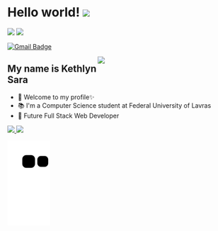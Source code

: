  # Hello world! <img src="https://github.com/TheDudeThatCode/TheDudeThatCode/blob/master/Assets/Hi.gif" width="29px">

<p>
 <a href="https://https://www.instagram.com/kethlynsara//" target="_blank"><img src="https://img.shields.io/badge/-Instagram-%23E4405F?style=for-the-badge&logo=instagram&logoColor=white" target="_blank"></a>
 <a href="https://www.linkedin.com/in/kethlyn-sara-0550631b3/" target="_blank"><img src="https://img.shields.io/badge/-LinkedIn-%230077B5?style=for-the-badge&logo=linkedin&logoColor=white" target="_blank"></a>
<!--  <img src="{https://img.shields.io/badge/Gmail-D14836?style=for-the-badge&logo=gmail&logoColor=white}" /> -->
</p>

[![Gmail Badge](https://img.shields.io/badge/-kethlynsaraa@gmail.com-c14438?style=flat-square&logo=Gmail&logoColor=white&link=mailto:kethlynsaraa@gmail.com)](mailto:kethlynsaraa@gmail.com)


<img src="https://media2.giphy.com/media/sxOhzsn0DUXR3PvbxD/giphy.gif" align="right" width="300px">
  
## My name is Kethlyn Sara
  - 👋 Welcome to my profile✨
  - 📚  I'm a Computer Science student at Federal University of Lavras
  - 🌱 Future Full Stack Web Developer
 
<div>
<a href="https://github.com/kethlynsara">
<img height="180em" src="https://github-readme-stats.vercel.app/api/top-langs/?username=kethlynsara&layout=compact&langs_count=7&theme=dracula"/>
<img height="180em" src="https://github-readme-stats.vercel.app/api?username=kethlynsara&show_icons=true&theme=dracula&include_all_commits=true&count_private=true"/>
</div>
  
  
![Snake animation](https://github.com/rafaballerini/rafaballerini/blob/output/github-contribution-grid-snake.svg)
